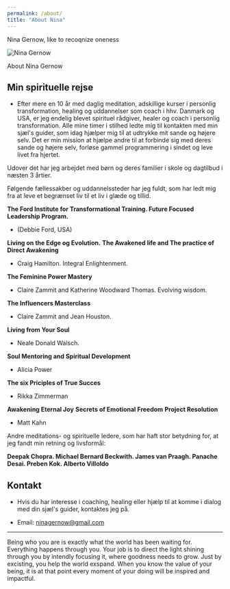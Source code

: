 ```yaml
---
permalink: /about/
title: "About Nina"
---
```


Nina Gernow, like to recoqnize oneness

![Nina Gernow](/assets/images/nina-gernow-photo-small01.jpg) 

About Nina Gernow

## Min spirituelle rejse

- Efter mere en 10 år med daglig meditation, adskillige kurser i personlig transformation, healing og uddannelser som coach i hhv. Danmark og USA, er jeg endelig blevet spirituel rådgiver, healer og coach i personlig transformation. Alle mine timer i stilhed ledte mig til kontakten med min sjæl's guider, som idag hjælper mig til at udtrykke mit sande og højere selv. Det er min mission at hjælpe andre til at forbinde sig med deres sande og højere selv, forløse gammel programmering i sindet og leve livet fra hjertet.

Udover det har jeg arbejdet med børn og deres familier i skole og dagtilbud i næsten 3 årtier.

Følgende fællessakber og uddannelssteder har jeg fuldt, som har ledt mig fra at leve et begrænset liv til et liv i glæde og tillid.

**The Ford Institute for Transformational Training. Future Focused Leadership Program.**

 - (Debbie Ford, USA)

**Living on the Edge og Evolution.** **The Awakened life and The practice of Direct Awakening**

 -  Craig Hamilton. Integral Enlightenment.

**The Feminine Power Mastery**

 -  Claire Zammit and Katherine Woodward Thomas. Evolving wisdom.
 
 **The Influencers Masterclass**
 
  -  Claire Zammit and Jean Houston.

**Living from Your Soul**

 -  Neale Donald Walsch.

**Soul Mentoring and Spiritual Development**

 -  Alicia Power

**The six Priciples of True Succes**

 -  Rikka Zimmerman


**Awakening Eternal Joy**
**Secrets of Emotional Freedom**
**Project Resolution**

 - Matt Kahn
 
 Andre meditations- og spirituelle ledere, som har haft stor betydning for, at jeg fandt min retning og livsformål:
 
 **Deepak Chopra. Michael Bernard Beckwith. James van Praagh. Panache Desai. Preben Kok. Alberto Villoldo**

## Kontakt

 - Hvis du har interesse i coaching, healing eller hjælp til at komme i dialog med din sjæl's guider, kontaktes jeg på.
* Email: ninagernow@gmail.com


---

Being who you are is exactly what the world has been waiting for. Everything happens through you. Your job is to direct the light shining through you by intendly focusing it, where goodness needs to grow. Just by excisting, you help the world exspand. When you know the value of your being, it is at that point every moment of your doing will be inspired and impactful.


